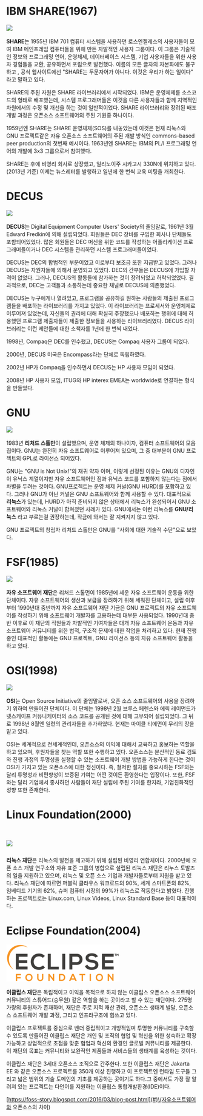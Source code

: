 # IBM SHARE\(1967\)

![](/assets/220px-SHARE_logo_2015.jpg)

**SHARE**는 1955년 IBM 701 컴퓨터 시스템을 사용하던 로스엔젤레스의 사용자들이 모여 IBM 메인프레임 컴퓨터들을 위해 만든 자발적인 사용자 그룹이다. 이 그룹은 기술적인 정보와 프로그래밍 언어, 운영체제, 데이터베이스 시스템, 기업 사용자들을 위한 사용자 경험들을 교환, 공유하면서 포럼으로 발전했다. 이름의 모든 글자의 자본화에도 불구하고 , 공식 웹사이트에선 "SHARE는 두문자어가 아니다. 이것은 우리가 하는 일이다" 라고 말하고 있다.

SHARE의 주된 자원은 SHARE 라이브러리에서 시작되었다. IBM은 운영체제를 소스코드의 형태로 배포했는데, 시스템 프로그래머들은 이것을 다른 사용자들과 함께 지역적인 차원에서의 수정 및 개선을 하는 것이 일반적이었다. SHARE 라이브러리와 장려된 배포 개발 과정은 오픈소스 소프트웨어의 주된 기원중 하나이다.

1959년엔 SHARE는 SHARE 운영체제\(SOS\)를 내놓았는데 이것은 현재 리눅스와 GNU 프로젝트같은 자유 오픈소스 소프트웨어의 주된 개발 방식인 commons-based peer production의 첫번째 예시이다. 1963년엔 SHARE는 IBM의 PL/I 프로그래밍 언어의 개발에 3x3 그룹으로서 참여했다.

SHARE는 후에 비영리 회사로 상장했고, 일리노이주 시카고시 330N에 위치하고 있다.\(2013년 기준\) 이제는 뉴스레터를 발행하고 일년에 한 번씩 교육 미팅을 개최한다.

# DECUS

![](/assets/220px-DECUS-logo.svg.png)

**DECUS**는 Digital Equipment Computer Users' Society의 줄임말로, 1961년 3월 Edward Fredkin에 의해 설립되었다. 회원들은 DEC 장비를 구입한 회사나 단체들도 포함되어있었다. 많은 회원들은 DEC 머신을 위한 코드를 작성하는 어플리케이션 프로그래머들이거나 DEC 시스템을 관리하던 시스템 프로그래머들이었다.

DECUS는 DEC의 합법적인 부분이었고 이로부터 보조금 또한 지급받고 있었다. 그러나 DECUS는 자원자들에 의해서 운영되고 있었다. DEC의 간부들은 DECUS에 가입할 자격이 없었다. 그러나, DECUS의 활동들에 참가하는 것이 장려되었고 허락되었었다. 결과적으로, DEC는 고객들과 소통하는데 중요한 채널로 DECUS에 의존했었다.

DECUS는 누구에게나 열려있고, 프로그램을 공유하길 원하는 사람들의 제출된 프로그램들을 배포하는 라이브러리를 가지고 있었다. 이 라이브러리는 프로세서와 운영체제로 이루어져 있었는데, 자신들의 권리에 대해 확실히 주장했으나 배포하는 행위에 대해 허용했던 프로그램 제출자들이 제출한 정보들을 사용하는 라이브러리였다. DECUS 라이브러리는 이런 제안들에 대한 소책자를 1년에 한 번씩 내었다.

1998년, Compaq은 DEC를 인수했고, DECUS는 Compaq 사용자 그룹이 되었다.

2000년, DECUS 미국은 Encompass라는 단체로 독립하였다.

2002년 HP가 Compaq을 인수하면서 DECUS는 HP 사용자 모임이 되었다.

2008년 HP 사용자 모임, ITUG와 HP interex EMEA는 worldwide로 연결하는 형식을 만들었다.

# GNU

![](/assets/535px-Heckert_GNU_white.svg.png)

1983년 **리처드 스톨만**이 설립했으며, 운영 체제의 하나이자, 컴퓨터 소프트웨어의 모음집이다. GNU는 완전히 자유 소프트웨어로 이루어져 있으며, 그 중 대부분이 GNU 프로젝트의 GPL로 라이선스 되어있다.

GNU는 "GNU is Not Unix!"의 재귀 약자 이며, 이렇게 선정된 이유는 GNU의 디자인이 유닉스 계열이지만 자유 소프트웨어인 점과 유닉스 코드를 포함하지 않는다는 점에서 차별을 두려는 것이다. GNU프로젝트는 운영 체제 커널\(GNU HURD\)를 포함하고 있다. 그러나 GNU가 아닌 커널은 GNU 소프트웨어와 함께 사용할 수 있다. 대표적으로 **리눅스**가 있는데, HURD가 아직 준비되지 않은 상태에서 리눅스가 완성되어서 GNU 소프트웨어와 리눅스 커널이 합쳐졌던 사례가 있다. GNU에서는 이런 리눅스를 **GNU/리눅스** 라고 부르는걸 권장하는데, 작금에 와서는 잘 지켜지지 않고 있다.

GNU 프로젝트의 창립자 리처드 스톨만은 GNU를 "사회에 대한 기술적 수단"으로 보았다.

# FSF\(1985\)

![](/assets/1024px-Free_Software_Foundation_logo_and_wordmark.svg.png)

**자유 소프트웨어 재단**은 리처드 스톨먼이 1985년에 세운 자유 소프트웨어 운동을 위한 단체이다. 자유 소프트웨어의 생산과 보급을 장려하기 위해 세워진 단체이고, 설립 이후부터 1990년대 중반까지 자유 소프트웨어 재단 기금은 GNU 프로젝트의 자유 소프트웨어를 작성하기 위해 소프트웨어 개발자를 고용하는데 대부분 사용되었다. 1990년대 중반 이후로 이 재단의 직원들과 자발적인 기여자들은 대개 자유 소프트웨어 운동과 자유 소프트웨어 커뮤니티를 위한 법적, 구조적 문제에 대한 작업을 처리하고 있다. 현재 진행중인 대표적인 활동에는 GNU 프로젝트, GNU 라이선스 등의 자유 소프트웨어 활동을 하고 있다.

# OSI\(1998\)

![](/assets/744px-Opensource.svg.png)

**OSI**는 Open Source Initiative의 줄임말로써, 오픈 소스 소프트웨어의 사용을 장려하기 위하여 만들어진 단체이다. 이 단체는 1998년 2월 브루스 페렌스와 에릭 레이먼드가 넷스케이프 커뮤니케이터의 소스 코드를 공개된 것에 대해 고무되어 설립되었다. 그 뒤로 1998년 8월엔 일련의 관리자들을 추가하였다. 현재는 마이클 티에먼이 무리의 장을 맡고 있다.

OSI는 세계적으로 전세계적인데, 오픈소스의 이익에 대해서 교육하고 홍보하는 역할을 하고 있으며, 후원자들을 찾는 역할 또한 수행하고 있다. 오픈소스는 분산적인 동료 검토와 진행 과정의 투명성을 실행할 수 있는 소프트웨어 개발 방법을 가능하게 한다는 것이 OSI가 가지고 있는 오픈소스에 대한 정신이다. 즉, 철저한 절차를 중요시하는 FSF와는 달리 투명성과 비편향성이 보증된 기여는 어떤 것이든 환영한다는 입장이다. 또한, FSF와는 달리 기업에서 종사하던 사람들이 재단 설립에 주된 기여를 한지라, 기업친화적인 성향 또한 존재한다.

# Linux Foundation\(2000\)

# ![](/assets/The_Linux_Foundation.png)

**리눅스 재단**은 리눅스의 발전을 제고하기 위해 설립된 비영리 연합체이다. 2000년에 오픈 소스 개발 연구소와 자유 표준 그룹의 병합으로 설립된 리눅스 재단은 리누스 토발즈의 일을 지원하고 있으며, 리눅스 및 오픈 소스 기업과 개발자들로부터 지원을 받고 있다. 리눅스 재단에 따르면 퍼블릭 클라우스 워크로드의 90%, 세계 스마트폰의 82%, 임베디드 기기의 62%, 슈퍼 컴퓨터 시장의 99%가 리눅스로 작동한다고 밝혔다. 진행하는 프로젝트로는 Linux.com, Linux Videos, Linux Standard Base 등이 대표적이다.

# Eclipse Foundation\(2004\)

![](/assets/Eclipse_Foundation_Logo.png)

**이클립스 재단**은 독립적이고 이익을 목적으로 하지 않는 이클립스 오픈소스 소프트웨어 커뮤니티의 스튜어드\(승무원\) 같은 역할을 하는 곳이라고 할 수 있는 재단이다. 275명 가량의 후원자가 존재하며, 재단은 주로 지적 재산 관리, 오픈소스 생태계 발달, 오픈소스 소프트웨어 개발 과정, 그리고 인프라구조에 힘쓰고 있다.

이클립스 프로젝트를 중심으로 벤더 중립적이고 개방적임며 투명한 커뮤니티를 구축할 수 있도록 만들어진 이클립스 재단은 개인 및 조직의 협업 및 혁신을 위한 성숙하고 확장 가능하고 상업적으로 초점을 맞춘 협업과 혁신의 환경인 글로벌 커뮤니티를 제공한다. 이 재단의 목표는 커뮤니티와 보완적인 제품들과 서비스들의 생태계를 육성하는 것이다.

이클립스 재단은 3세대 오픈소스 조직으로 간주한다. 또한 이클립스 재단은 Jakarta EE 와 같은 오픈소스 프로젝트를 350개 이상 진행하고 이 프로젝트엔 런타임 도구들 그리고 넓은 범위의 기술 도메인의 기초를 제공하는 곳이기도 하다.그 중에서도 가장 잘 알려져 있는 프로젝트는 다언어를 지원하는 이클립스 통합개발환경\(IDE\)이다.

[https://foss-story.blogspot.com/2016/03/blog-post.html](#)\(자유소프트웨어와 오픈소스의 차이\)

